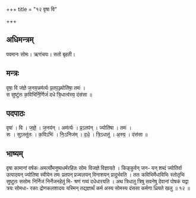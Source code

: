 +++
title = "१२ वृषा वि"

+++
## अधिमन्त्रम्
पवमानः सोमः। ऋणंचयः। सतो बृहती।

## मन्त्रः
वृषा॒ वि ज॑ज्ञे ज॒नय॒न्नम॑र्त्यः प्र॒तप॒ञ्ज्योति॑षा॒ तमः॑ ।  
स सुष्टु॑तः क॒विभि॑र्नि॒र्णिजं॑ दधे त्रि॒धात्व॑स्य॒ दंस॑सा ॥

## पदपाठः
वृषा॑ । वि । ज॒ज्ञे॒ । ज॒नय॑न् । अम॑र्त्यः । प्र॒ऽतप॑न् । ज्योति॑षा । तमः॑ ।  
सः । सुऽस्तु॑तः । क॒विऽभिः॑ । निः॒ऽनिज॑म् । द॒धे॒ । त्रि॒ऽधातु॑ । अ॒स्य॒ । दंस॑सा ॥

## भाष्यम्
वृषा कामानां वर्षकः अमर्त्योमनुष्यधर्मरहितः सोमः विजज्ञे विज्ञायते । किङ्कुर्वन् जन- यन् शब्दं ज्योतिर्वा उत्पादयन् ज्योतिषा स्वीयेन तमः प्रतपन् प्रज्वलयन् विनाशयन् प्रादुर्भवति । ततः कविभिर्मेधाविभिः स्तोतृभिः सुष्टुतः ससोमः निर्निजं निर्नेजनहेतुं मि- श्रणं गव्यं दधेधारयति । अथ त्रिधातु त्रिषु सवनेषु देवानां पोषकं यद्वा त्रयः सोमधा- रकाः द्रोणकलशादयः यस्मिन् तद्यज्ञार्थं कर्म अस्य सोमस्य दंससा कर्मणा ध्रियते खलु ॥ १२ ॥